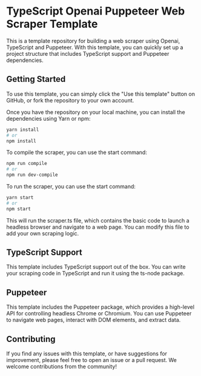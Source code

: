 # TypeScript Openai Puppeteer Web Scraper Template

This is a template repository for building a web scraper using Openai, TypeScript and Puppeteer. With this template, you can quickly set up a project structure that includes TypeScript support and Puppeteer dependencies.
## Getting Started

To use this template, you can simply click the "Use this template" button on GitHub, or fork the repository to your own account.

Once you have the repository on your local machine, you can install the dependencies using Yarn or npm:

```sh
yarn install
# or
npm install
```
To compile the scraper, you can use the start command:

```sh
npm run compile
# or
npm run dev-compile
```
To run the scraper, you can use the start command:

```sh
yarn start
# or
npm start
```

This will run the scraper.ts file, which contains the basic code to launch a headless browser and navigate to a web page. You can modify this file to add your own scraping logic.

## TypeScript Support

This template includes TypeScript support out of the box. You can write your scraping code in TypeScript and run it using the ts-node package.
## Puppeteer

This template includes the Puppeteer package, which provides a high-level API for controlling headless Chrome or Chromium. You can use Puppeteer to navigate web pages, interact with DOM elements, and extract data.
## Contributing

If you find any issues with this template, or have suggestions for improvement, please feel free to open an issue or a pull request. We welcome contributions from the community!
